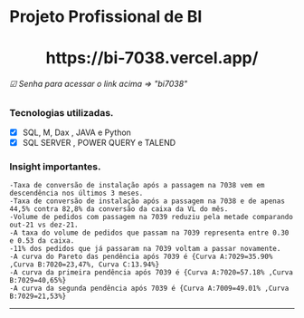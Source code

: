 # Projeto Profissional de BI
<h1 align="center">
https://bi-7038.vercel.app/
<h6> ☑ Senha para acessar o link acima => "bi7038"</h6>
</h1>

### Tecnologias utilizadas.
- [x] SQL, M, Dax , JAVA e Python
- [x] SQL SERVER , POWER QUERY e TALEND

### Insight importantes.

	-Taxa de conversão de instalação após a passagem na 7038 vem em descendência nos últimos 3 meses.
	-Taxa de conversão de instalação após a passagem na 7038 e de apenas 44,5% contra 82,8% da conversão da caixa da VL do mês.
	-Volume de pedidos com passagem na 7039 reduziu pela metade comparando out-21 vs dez-21.
	-A taxa do volume de pedidos que passam na 7039 representa entre 0.30 e 0.53 da caixa.
	-11% dos pedidos que já passaram na 7039 voltam a passar novamente.
	-A curva do Pareto das pendência após 7039 é {Curva A:7029=35.90% ,Curva B:7020=23,47%, Curva C:13.94%}
	-A curva da primeira pendência após 7039 é {Curva A:7020=57.18% ,Curva B:7029=40,65%}
	-A curva da segunda pendência após 7039 é {Curva A:7009=49.01% ,Curva B:7029=21,53%}


<hr />


